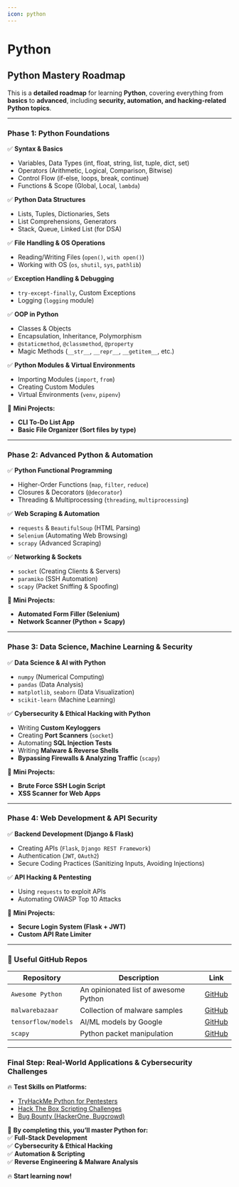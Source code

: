 ```yaml
---
icon: python
---
```


# Python

## **Python Mastery Roadmap** <a href="#python-mastery-roadmap" id="python-mastery-roadmap"></a>

This is a **detailed roadmap** for learning **Python**, covering everything from **basics** to **advanced**, including **security, automation, and hacking-related Python topics**.

***

### **Phase 1: Python Foundations** <a href="#phase-1-python-foundations" id="phase-1-python-foundations"></a>

✅ **Syntax & Basics**

* Variables, Data Types (int, float, string, list, tuple, dict, set)
* Operators (Arithmetic, Logical, Comparison, Bitwise)
* Control Flow (if-else, loops, break, continue)
* Functions & Scope (Global, Local, `lambda`)

✅ **Python Data Structures**

* Lists, Tuples, Dictionaries, Sets
* List Comprehensions, Generators
* Stack, Queue, Linked List (for DSA)

✅ **File Handling & OS Operations**

* Reading/Writing Files (`open()`, `with open()`)
* Working with OS (`os`, `shutil`, `sys`, `pathlib`)

✅ **Exception Handling & Debugging**

* `try-except-finally`, Custom Exceptions
* Logging (`logging` module)

✅ **OOP in Python**

* Classes & Objects
* Encapsulation, Inheritance, Polymorphism
* `@staticmethod`, `@classmethod`, `@property`
* Magic Methods (`__str__`, `__repr__`, `__getitem__`, etc.)

✅ **Python Modules & Virtual Environments**

* Importing Modules (`import`, `from`)
* Creating Custom Modules
* Virtual Environments (`venv`, `pipenv`)

📌 **Mini Projects:**

* **CLI To-Do List App**
* **Basic File Organizer (Sort files by type)**

***

### **Phase 2: Advanced Python & Automation** <a href="#phase-2-advanced-python-and-automation" id="phase-2-advanced-python-and-automation"></a>

✅ **Python Functional Programming**

* Higher-Order Functions (`map`, `filter`, `reduce`)
* Closures & Decorators (`@decorator`)
* Threading & Multiprocessing (`threading`, `multiprocessing`)

✅ **Web Scraping & Automation**

* `requests` & `BeautifulSoup` (HTML Parsing)
* `Selenium` (Automating Web Browsing)
* `scrapy` (Advanced Scraping)

✅ **Networking & Sockets**

* `socket` (Creating Clients & Servers)
* `paramiko` (SSH Automation)
* `scapy` (Packet Sniffing & Spoofing)

📌 **Mini Projects:**

* **Automated Form Filler (Selenium)**
* **Network Scanner (Python + Scapy)**

***

### **Phase 3: Data Science, Machine Learning & Security** <a href="#phase-3-data-science-machine-learning-and-security" id="phase-3-data-science-machine-learning-and-security"></a>

✅ **Data Science & AI with Python**

* `numpy` (Numerical Computing)
* `pandas` (Data Analysis)
* `matplotlib`, `seaborn` (Data Visualization)
* `scikit-learn` (Machine Learning)

✅ **Cybersecurity & Ethical Hacking with Python**

* Writing **Custom Keyloggers**
* Creating **Port Scanners** (`socket`)
* Automating **SQL Injection Tests**
* Writing **Malware & Reverse Shells**
* **Bypassing Firewalls & Analyzing Traffic** (`scapy`)

📌 **Mini Projects:**

* **Brute Force SSH Login Script**
* **XSS Scanner for Web Apps**

***

### **Phase 4: Web Development & API Security** <a href="#phase-4-web-development-and-api-security" id="phase-4-web-development-and-api-security"></a>

✅ **Backend Development (Django & Flask)**

* Creating APIs (`Flask`, `Django REST Framework`)
* Authentication (`JWT`, `OAuth2`)
* Secure Coding Practices (Sanitizing Inputs, Avoiding Injections)

✅ **API Hacking & Pentesting**

* Using `requests` to exploit APIs
* Automating OWASP Top 10 Attacks

📌 **Mini Projects:**

* **Secure Login System (Flask + JWT)**
* **Custom API Rate Limiter**

***

### **📌 Useful GitHub Repos**

| Repository          | Description                           | Link                                              |
| ------------------- | ------------------------------------- | ------------------------------------------------- |
| `Awesome Python`    | An opinionated list of awesome Python | [GitHub](https://github.com/vinta/awesome-python) |
| `malwarebazaar`     | Collection of malware samples         | [GitHub](https://bazaar.abuse.ch/)                |
| `tensorflow/models` | AI/ML models by Google                | [GitHub](https://github.com/tensorflow/models)    |
| `scapy`             | Python packet manipulation            | [GitHub](https://github.com/secdev/scapy)         |

***

### **Final Step: Real-World Applications & Cybersecurity Challenges**

🔥 **Test Skills on Platforms:**

* [TryHackMe Python for Pentesters](https://tryhackme.com/)
* [Hack The Box Scripting Challenges](https://www.hackthebox.com/)
* [Bug Bounty (HackerOne, Bugcrowd)](https://www.hackerone.com/)

🚀 **By completing this, you’ll master Python for:**\
✅ **Full-Stack Development**\
✅ **Cybersecurity & Ethical Hacking**\
✅ **Automation & Scripting**\
✅ **Reverse Engineering & Malware Analysis**

🔥 **Start learning now!**
